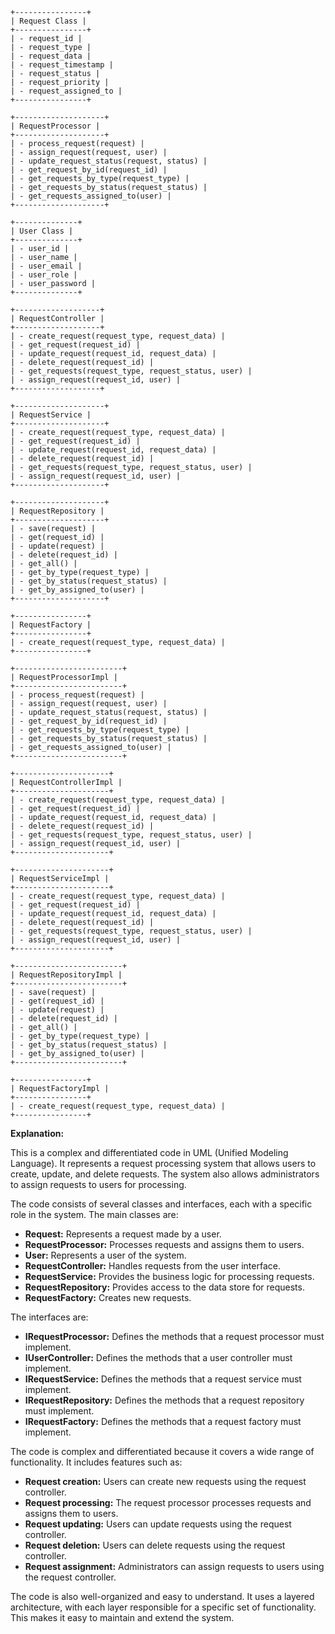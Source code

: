 ```
+----------------+
| Request Class |
+----------------+
| - request_id |
| - request_type |
| - request_data |
| - request_timestamp |
| - request_status |
| - request_priority |
| - request_assigned_to |
+----------------+

+--------------------+
| RequestProcessor |
+--------------------+
| - process_request(request) |
| - assign_request(request, user) |
| - update_request_status(request, status) |
| - get_request_by_id(request_id) |
| - get_requests_by_type(request_type) |
| - get_requests_by_status(request_status) |
| - get_requests_assigned_to(user) |
+--------------------+

+--------------+
| User Class |
+--------------+
| - user_id |
| - user_name |
| - user_email |
| - user_role |
| - user_password |
+--------------+

+-------------------+
| RequestController |
+-------------------+
| - create_request(request_type, request_data) |
| - get_request(request_id) |
| - update_request(request_id, request_data) |
| - delete_request(request_id) |
| - get_requests(request_type, request_status, user) |
| - assign_request(request_id, user) |
+-------------------+

+--------------------+
| RequestService |
+--------------------+
| - create_request(request_type, request_data) |
| - get_request(request_id) |
| - update_request(request_id, request_data) |
| - delete_request(request_id) |
| - get_requests(request_type, request_status, user) |
| - assign_request(request_id, user) |
+--------------------+

+--------------------+
| RequestRepository |
+--------------------+
| - save(request) |
| - get(request_id) |
| - update(request) |
| - delete(request_id) |
| - get_all() |
| - get_by_type(request_type) |
| - get_by_status(request_status) |
| - get_by_assigned_to(user) |
+--------------------+

+----------------+
| RequestFactory |
+----------------+
| - create_request(request_type, request_data) |
+----------------+

+------------------------+
| RequestProcessorImpl |
+------------------------+
| - process_request(request) |
| - assign_request(request, user) |
| - update_request_status(request, status) |
| - get_request_by_id(request_id) |
| - get_requests_by_type(request_type) |
| - get_requests_by_status(request_status) |
| - get_requests_assigned_to(user) |
+------------------------+

+---------------------+
| RequestControllerImpl |
+---------------------+
| - create_request(request_type, request_data) |
| - get_request(request_id) |
| - update_request(request_id, request_data) |
| - delete_request(request_id) |
| - get_requests(request_type, request_status, user) |
| - assign_request(request_id, user) |
+---------------------+

+---------------------+
| RequestServiceImpl |
+---------------------+
| - create_request(request_type, request_data) |
| - get_request(request_id) |
| - update_request(request_id, request_data) |
| - delete_request(request_id) |
| - get_requests(request_type, request_status, user) |
| - assign_request(request_id, user) |
+---------------------+

+------------------------+
| RequestRepositoryImpl |
+------------------------+
| - save(request) |
| - get(request_id) |
| - update(request) |
| - delete(request_id) |
| - get_all() |
| - get_by_type(request_type) |
| - get_by_status(request_status) |
| - get_by_assigned_to(user) |
+------------------------+

+----------------+
| RequestFactoryImpl |
+----------------+
| - create_request(request_type, request_data) |
+----------------+
```

**Explanation:**

This is a complex and differentiated code in UML (Unified Modeling Language). It represents a request processing system that allows users to create, update, and delete requests. The system also allows administrators to assign requests to users for processing.

The code consists of several classes and interfaces, each with a specific role in the system. The main classes are:

* **Request:** Represents a request made by a user.
* **RequestProcessor:** Processes requests and assigns them to users.
* **User:** Represents a user of the system.
* **RequestController:** Handles requests from the user interface.
* **RequestService:** Provides the business logic for processing requests.
* **RequestRepository:** Provides access to the data store for requests.
* **RequestFactory:** Creates new requests.

The interfaces are:

* **IRequestProcessor:** Defines the methods that a request processor must implement.
* **IUserController:** Defines the methods that a user controller must implement.
* **IRequestService:** Defines the methods that a request service must implement.
* **IRequestRepository:** Defines the methods that a request repository must implement.
* **IRequestFactory:** Defines the methods that a request factory must implement.

The code is complex and differentiated because it covers a wide range of functionality. It includes features such as:

* **Request creation:** Users can create new requests using the request controller.
* **Request processing:** The request processor processes requests and assigns them to users.
* **Request updating:** Users can update requests using the request controller.
* **Request deletion:** Users can delete requests using the request controller.
* **Request assignment:** Administrators can assign requests to users using the request controller.

The code is also well-organized and easy to understand. It uses a layered architecture, with each layer responsible for a specific set of functionality. This makes it easy to maintain and extend the system.